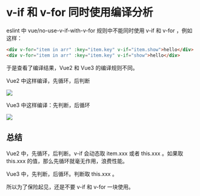 # v-if 和 v-for 同时使用编译分析

eslint 中 vue/no-use-v-if-with-v-for 规则中不能同时使用 v-if 和 v-for ，例如这样：

```html
<div v-for="item in arr" :key="item.key" v-if="item.show">hello</div>
<div v-for="item in arr" :key="item.key" v-if="show">hello</div>
```

于是查看了编译结果，Vue2 和 Vue3 的编译规则不同。

Vue2 中这样编译，先循环，后判断

![](http://storage.icyc.cc/p/20220128/rc-upload-1643358804270-5.png)

Vue3 中这样编译：先判断，后循环

![](http://storage.icyc.cc/p/20220128/rc-upload-1643358804270-2.png)

## 总结

Vue2 中，先循环，后判断。v-if 会动态取 item.xxx 或者 this.xxx 。如果取 this.xxx 的值，那么先循环就毫无作用，浪费性能。

Vue3 中，先判断，后循环。判断取 this.xxx 。

所以为了保险起见，还是不要 v-if 和 v-for 一块使用。
